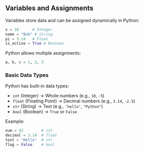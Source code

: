 ## **Variables and Assignments**
Variables store data and can be assigned dynamically in Python:
```python
x = 10      # Integer
name = "Bob" # String
pi = 3.14   # Float
is_active = True # Boolean
```
Python allows multiple assignments:
```python
a, b, c = 1, 2, 3
```

### **Basic Data Types**
Python has built-in data types:
- `int` (Integer) → Whole numbers (e.g., `10`, `-5`)
- `float` (Floating Point) → Decimal numbers (e.g., `3.14`, `-2.5`)
- `str` (String) → Text (e.g., `'hello'`, `"Python"`)
- `bool` (Boolean) → `True` or `False`

Example:
```python
num = 42        # int
decimal = 3.14  # float
text = "Hello"  # str
flag = False    # bool
```
